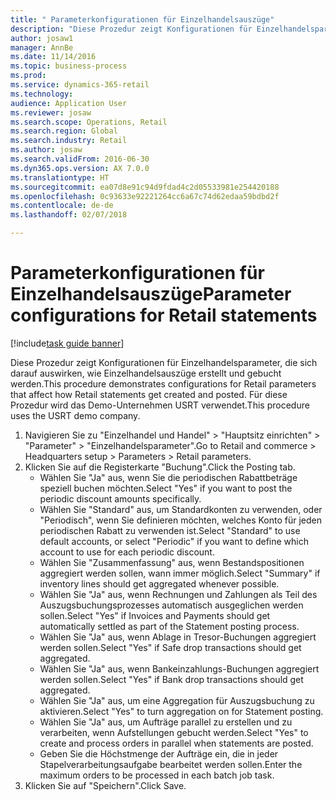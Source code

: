 ```yaml
--- 
title: " Parameterkonfigurationen für Einzelhandelsauszüge"
description: "Diese Prozedur zeigt Konfigurationen für Einzelhandelsparameter, die sich darauf auswirken, wie Einzelhandelsauszüge erstellt und gebucht werden."
author: josaw1
manager: AnnBe
ms.date: 11/14/2016
ms.topic: business-process
ms.prod: 
ms.service: dynamics-365-retail
ms.technology: 
audience: Application User
ms.reviewer: josaw
ms.search.scope: Operations, Retail
ms.search.region: Global
ms.search.industry: Retail
ms.author: josaw
ms.search.validFrom: 2016-06-30
ms.dyn365.ops.version: AX 7.0.0
ms.translationtype: HT
ms.sourcegitcommit: ea07d8e91c94d9fdad4c2d05533981e254420188
ms.openlocfilehash: 0c93633e92221264cc6a67c74d62edaa59bdbd2f
ms.contentlocale: de-de
ms.lasthandoff: 02/07/2018

---
```

# <a name="parameter-configurations-for-retail-statements"></a><span data-ttu-id="ea80f-103"> Parameterkonfigurationen für Einzelhandelsauszüge</span><span class="sxs-lookup"><span data-stu-id="ea80f-103">Parameter configurations for Retail statements</span></span>

[!include[task guide banner](../includes/task-guide-banner.md)]

<span data-ttu-id="ea80f-104">Diese Prozedur zeigt Konfigurationen für Einzelhandelsparameter, die sich darauf auswirken, wie Einzelhandelsauszüge erstellt und gebucht werden.</span><span class="sxs-lookup"><span data-stu-id="ea80f-104">This procedure demonstrates configurations for Retail parameters that affect how Retail statements get created and posted.</span></span> <span data-ttu-id="ea80f-105">Für diese Prozedur wird das Demo-Unternehmen USRT verwendet.</span><span class="sxs-lookup"><span data-stu-id="ea80f-105">This procedure uses the USRT demo company.</span></span>

1. <span data-ttu-id="ea80f-106">Navigieren Sie zu "Einzelhandel und Handel" > "Hauptsitz einrichten" > "Parameter" > "Einzelhandelsparameter".</span><span class="sxs-lookup"><span data-stu-id="ea80f-106">Go to Retail and commerce > Headquarters setup  > Parameters > Retail parameters.</span></span>
2. <span data-ttu-id="ea80f-107">Klicken Sie auf die Registerkarte "Buchung".</span><span class="sxs-lookup"><span data-stu-id="ea80f-107">Click the Posting tab.</span></span>
    * <span data-ttu-id="ea80f-108">Wählen Sie "Ja" aus, wenn Sie die periodischen Rabattbeträge speziell buchen möchten.</span><span class="sxs-lookup"><span data-stu-id="ea80f-108">Select "Yes" if you want to post the periodic discount amounts specifically.</span></span>  
    * <span data-ttu-id="ea80f-109">Wählen Sie "Standard" aus, um Standardkonten zu verwenden, oder "Periodisch", wenn Sie definieren möchten, welches Konto für jeden periodischen Rabatt zu verwenden ist.</span><span class="sxs-lookup"><span data-stu-id="ea80f-109">Select "Standard" to use default accounts, or select "Periodic" if you want to define which account to use for each periodic discount.</span></span>  
    * <span data-ttu-id="ea80f-110">Wählen Sie "Zusammenfassung" aus, wenn Bestandspositionen aggregiert werden sollen, wann immer möglich.</span><span class="sxs-lookup"><span data-stu-id="ea80f-110">Select "Summary" if inventory lines should get aggregated whenever possible.</span></span>  
    * <span data-ttu-id="ea80f-111">Wählen Sie "Ja" aus, wenn Rechnungen und Zahlungen als Teil des Auszugsbuchungsprozesses automatisch ausgeglichen werden sollen.</span><span class="sxs-lookup"><span data-stu-id="ea80f-111">Select "Yes" if Invoices and Payments should get automatically settled as part of the Statement posting process.</span></span>  
    * <span data-ttu-id="ea80f-112">Wählen Sie "Ja" aus, wenn Ablage in Tresor-Buchungen aggregiert werden sollen.</span><span class="sxs-lookup"><span data-stu-id="ea80f-112">Select "Yes" if Safe drop transactions should get aggregated.</span></span>  
    * <span data-ttu-id="ea80f-113">Wählen Sie "Ja" aus, wenn Bankeinzahlungs-Buchungen aggregiert werden sollen.</span><span class="sxs-lookup"><span data-stu-id="ea80f-113">Select "Yes" if Bank drop transactions should get aggregated.</span></span>  
    * <span data-ttu-id="ea80f-114">Wählen Sie "Ja" aus, um eine Aggregation für Auszugsbuchung zu aktivieren.</span><span class="sxs-lookup"><span data-stu-id="ea80f-114">Select "Yes" to turn aggregation on for Statement posting.</span></span>  
    * <span data-ttu-id="ea80f-115">Wählen Sie "Ja" aus, um Aufträge parallel zu erstellen und zu verarbeiten, wenn Aufstellungen gebucht werden.</span><span class="sxs-lookup"><span data-stu-id="ea80f-115">Select "Yes" to create and process orders in parallel when statements are posted.</span></span>  
    * <span data-ttu-id="ea80f-116">Geben Sie die Höchstmenge der Aufträge ein, die in jeder Stapelverarbeitungsaufgabe bearbeitet werden sollen.</span><span class="sxs-lookup"><span data-stu-id="ea80f-116">Enter the maximum orders to be processed in each batch job task.</span></span>  
3. <span data-ttu-id="ea80f-117">Klicken Sie auf "Speichern".</span><span class="sxs-lookup"><span data-stu-id="ea80f-117">Click Save.</span></span>


